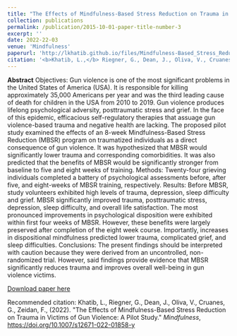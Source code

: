 ```yaml
---
title: "The Effects of Mindfulness-Based Stress Reduction on Trauma in Victims of Gun Violence: A Pilot Study"
collection: publications
permalink: /publication/2015-10-01-paper-title-number-3
excerpt: ''
date: 2022-22-03
venue: 'Mindfulness'
paperurl: 'http://lkhatib.github.io/files/Mindfulness-Based_Stress_Reduction_Trauma_Victims_Gun_Violence.pdf'
citation: '<b>Khatib, L.,</b> Riegner, G., Dean, J., Oliva, V., Cruanes, G., Zeidan, F., (2022). &quot;The Effects of Mindfulness-Based Stress Reduction on Trauma in Victims of Gun Violence: A Pilot Study.&quot; <i>Mindfulness</i>, https://doi.org/10.1007/s12671-022-01858-y'
---
```

<b>Abstract</b> Objectives: Gun violence is one of the most significant problems in the United States of America (USA). It is responsible for killing approximately 35,000 Americans per year and was the third leading cause of death for children in the USA from 2010 to 2019. Gun violence produces lifelong psychological adversity, posttraumatic stress and grief. In the face of this epidemic, efficacious self-regulatory therapies that assuage gun violence-based trauma and negative health are lacking. The proposed pilot study examined the effects of an 8-week Mindfulness-Based Stress Reduction (MBSR) program on traumatized individuals as a direct consequence of gun violence. It was hypothesized that MBSR would significantly lower trauma and corresponding comorbidities. It was also predicted that the benefits of MBSR would be significantly stronger from baseline to five and eight weeks of training.
Methods: Twenty-four grieving individuals completed a battery of psychological assessments before, after five, and eight-weeks of MBSR training, respectively. 
Results: Before MBSR, study volunteers exhibited high levels of trauma, depression, sleep difficulty and grief. MBSR significantly improved trauma, posttraumatic stress, depression, sleep difficulty, and overall life satisfaction. The most pronounced improvements in psychological disposition were exhibited within first four weeks of MBSR. However, these benefits were largely preserved after completion of the eight week course. Importantly, increases in dispositional mindfulness predicted lower trauma, complicated grief, and sleep difficulties. 
Conclusions: The present findings should be interpreted with caution because they were derived from an uncontrolled, non-randomized trial. However, said findings provide evidence that MBSR significantly reduces trauma and improves overall well-being in gun violence victims.

[Download paper here](http://lkhatib.github.io/files/Mindfulness-Based_Stress_Reduction_Trauma_Victims_Gun_Violence.pdf)

Recommended citation: Khatib, L., Riegner, G., Dean, J., Oliva, V., Cruanes, G., Zeidan, F., (2022). &quot;The Effects of Mindfulness-Based Stress Reduction on Trauma in Victims of Gun Violence: A Pilot Study.&quot; <i>Mindfulness</i>, https://doi.org/10.1007/s12671-022-01858-y
